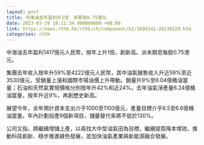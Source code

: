 ```yaml
---
layout: post
title: 中海油去年盈利升1倍　末期息0.75港元
date: 2023-03-29 18:11:34.000000000 +08:00
link: https://news.rthk.hk/rthk/ch/component/k2/1694142-20230329.htm
categories: rthk
---
```


中海油去年盈利1417億元人民幣，按年上升1倍，創新高。派末期息每股0.75港元。

集團去年收入按年升59%至4222億元人民幣，其中油氣銷售收入升近59%至近3530億元，受銷量上漲和國際市場油價上升帶動。銷量升9%至6.04億桶油當量；石油和天然氣實現價格分別按年升42%和近24%。去年油氣淨產量6.24億桶油當量，按年升近9%，再創歷史新高。

展望今年，全年預計資本支出介乎1000至1100億元，產量目標介乎6.5至6.6億桶油當量。年內計劃投產9個新項目，儲量替代率將不低於130%。

公司又指，將繼續增儲上產，以尋找大中型油氣田為目標，繼續提質降本增效、推動科技創新、穩步推進綠色發展，並加快油氣產業與新能源融合發展。
